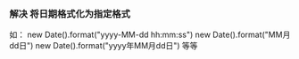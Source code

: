 ### 解决 将日期格式化为指定格式

如： new Date().format("yyyy-MM-dd hh:mm:ss")
     new Date().format("MM月dd日")
     new Date().format("yyyy年MM月dd日") 等等
